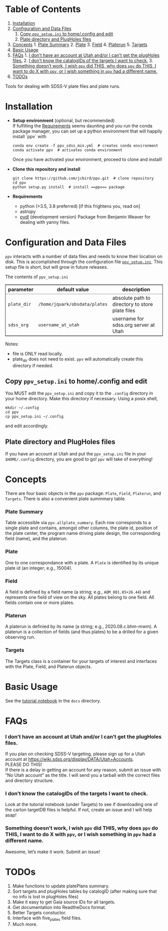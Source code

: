 
# Table of Contents

1.  [Installation](#org803a174)
2.  [Configuration and Data Files](#org678efcc)
    1.  [Copy `ppv_setup.ini` to home/.config and edit](#orga026494)
    2.  [Plate directory and PlugHoles files](#org3619343)
3.  [Concepts](#org9729042)
        1.  [Plate Summary](#orga2df6cf)
        2.  [Plate](#orga44984e)
        3.  [Field](#orgaa4449d)
        4.  [Platerun](#org88de5b6)
        5.  [Targets](#org8213aed)
4.  [Basic Usage](#orge874063)
5.  [FAQs](#org35f5eba)
        1.  [I don&rsquo;t have an account at Utah and/or I can&rsquo;t get the plugHoles files.](#org54a17d8)
        2.  [I don&rsquo;t know the catalogIDs of the targets I want to check.](#org9055e80)
        3.  [Something doesn&rsquo;t work, I wish `ppv` did THIS, why does `ppv` do THIS, I want to do X with `ppv`, or I wish something in `ppv` had a different name.](#org656ea11)
6.  [TODOs](#org8aa3540)

Tools for dealing with SDSS-V plate files and plate runs.


<a id="org803a174"></a>

# Installation

-   **Setup environment** (optional, but recommended)   
    If fulfilling the [Requirements](#org71323aa) seems daunting and you run the conda package manager, you can set up a python environment that will happily install \`ppv\` with
    
        conda env create -f ppv_sdss_min.yml  # creates conda environment
        conda activate ppv  # activates conda environment
    
    Once you have activated your environment, proceed to clone and install!

-   **Clone this repository and install**
    
        git clone https://github.com/jcbird/ppv.git  # clone repository
        cd ppv
        python setup.py install  # install ==ppv== package

-   **Requirements** <a id="org71323aa"></a>
    -   python (>3.5, 3.8 preferred) [if this frightens you, read on]
    -   astropy
    -   [pydl](https://github.com/jcbird/ppv.git) (development version)
        Package from Benjamin Weaver for dealing with yanny files.


<a id="org678efcc"></a>

# Configuration and Data Files

`ppv` interacts with a number of data files and needs to know their location on disk. This is accomplished through the configuration file [`ppv_setup.ini`](ppv_setup.ini). This setup file is short, but will grow in future releases.

The contents of `ppv_setup.ini`

<table border="2" cellspacing="0" cellpadding="6" rules="groups" frame="hsides">


<colgroup>
<col  class="org-left" />

<col  class="org-left" />

<col  class="org-left" />
</colgroup>
<thead>
<tr>
<th scope="col" class="org-left">parameter</th>
<th scope="col" class="org-left">default value</th>
<th scope="col" class="org-left">description</th>
</tr>
</thead>

<tbody>
<tr>
<td class="org-left"><code>plate_dir</code></td>
<td class="org-left"><code>/home/jquark/obsdata/plates</code></td>
<td class="org-left">absolute path to directory to store plate files</td>
</tr>


<tr>
<td class="org-left"><code>sdss_org</code></td>
<td class="org-left"><code>username_at_utah</code></td>
<td class="org-left">username for sdss.org server at Utah</td>
</tr>
</tbody>
</table>

Notes:

-   file is ONLY read locally.
-   plate<sub>dir</sub> does not need to exist. `ppv` will automatically create this directory if needed.


<a id="orga026494"></a>

## Copy `ppv_setup.ini` to home/.config and edit

You MUST edit the `ppv_setup.ini` and copy it to the `.config` directory in your home directory. Make this directory if necessary. Using a posix shell,

    mkdir ~/.config
    cd ppv
    cp ppv_setup.ini ~/.config

and edit accordingly.


<a id="org3619343"></a>

## Plate directory and PlugHoles files

If you have an account at Utah and put the `ppv_setup.ini` file in your `$HOME/.config` directory, you are good to go! `ppv` will take of everything!


<a id="org9729042"></a>

# Concepts

There are four basic objects in the `ppv` package: `Plate`, `Field`, `Platerun`, and `Targets`. There is also a convenient plate summmary table.


<a id="orga2df6cf"></a>

### Plate Summary

Table accessible via `ppv.allplate_summary`. Each row corresponds to a single plate and contains, amongst other columns, the plate id, position of the plate center, the program name driving plate design, the corresponding field (name), and the platerun.


<a id="orga44984e"></a>

### Plate

One to one correspondance with a plate. A `Plate` is identified by its unique plate id (an integer; e.g., 15004).


<a id="orgaa4449d"></a>

### Field

A field is defined by a field name (a string; e.g., `AQM_001.85+26.44`) and represents one field of view on the sky. All plates belong to one field. All fields contain one or more plates.


<a id="org88de5b6"></a>

### Platerun

A platerun is definied by its name (a string; e.g., 2020.08.c.bhm-mwm). A platerun is a collection of fields (and thus plates) to be a drilled for a given observing run.


<a id="org8213aed"></a>

### Targets

The Targets class is a container for your targets of interest and interfaces with the Plate, Field, and Platerun objects.


<a id="orge874063"></a>

# Basic Usage

See the [tutorial notebook](docs/PPV_tutorial.ipynb) in the `docs` directory.


<a id="org35f5eba"></a>

# FAQs


<a id="org54a17d8"></a>

### I don&rsquo;t have an account at Utah and/or I can&rsquo;t get the plugHoles files.

If you plan on checking SDSS-V targeting, please sign up for a Utah account at
<https://wiki.sdss.org/display/DATA/Utah+Accounts>.  
PLEASE DO THIS!   
If there is a delay in getting an account for any reason, submit an issue with &ldquo;No Utah account&rdquo; as the title. I will send you a tarball with the correct files and directory structure.


<a id="org9055e80"></a>

### I don&rsquo;t know the catalogIDs of the targets I want to check.

Look at the tutorial notebook (under Targets) to see if downloading one of the carton targetDB files is helpful. If not, create an issue and I will help asap!


<a id="org656ea11"></a>

### Something doesn&rsquo;t work, I wish `ppv` did THIS, why does `ppv` do THIS, I want to do X with `ppv`, or I wish something in `ppv` had a different name.

Awesome, let&rsquo;s make it work. Submit an issue!


<a id="org8aa3540"></a>

# TODOs

1.  Make functions to update platePlans summary.
2.  Sort targets and plugHoles tables by catalogID (after making sure that no info is lost in plugHoles files)
3.  Make it easy to get Gaia source IDs for all targets.
4.  Get documentation into ReadtheDocs format.
5.  Better Targets constuctor.
6.  Interface with five<sub>plates</sub> field files.
7.  Much more.

